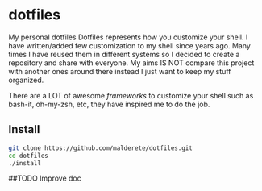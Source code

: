 dotfiles
========

My personal dotfiles
Dotfiles represents how you customize your shell.
I have written/added few customization to my shell since years ago. Many times I have reused them in different systems so I decided to create a repository and share with everyone.
My aims IS NOT compare this project with another ones around there instead I just want to keep my stuff organized. 

There are a LOT of awesome *frameworks* to customize your shell such as bash-it, oh-my-zsh, etc, they have inspired me to do the job.

## Install
```sh
git clone https://github.com/malderete/dotfiles.git
cd dotfiles
./install
```

##TODO
Improve doc
